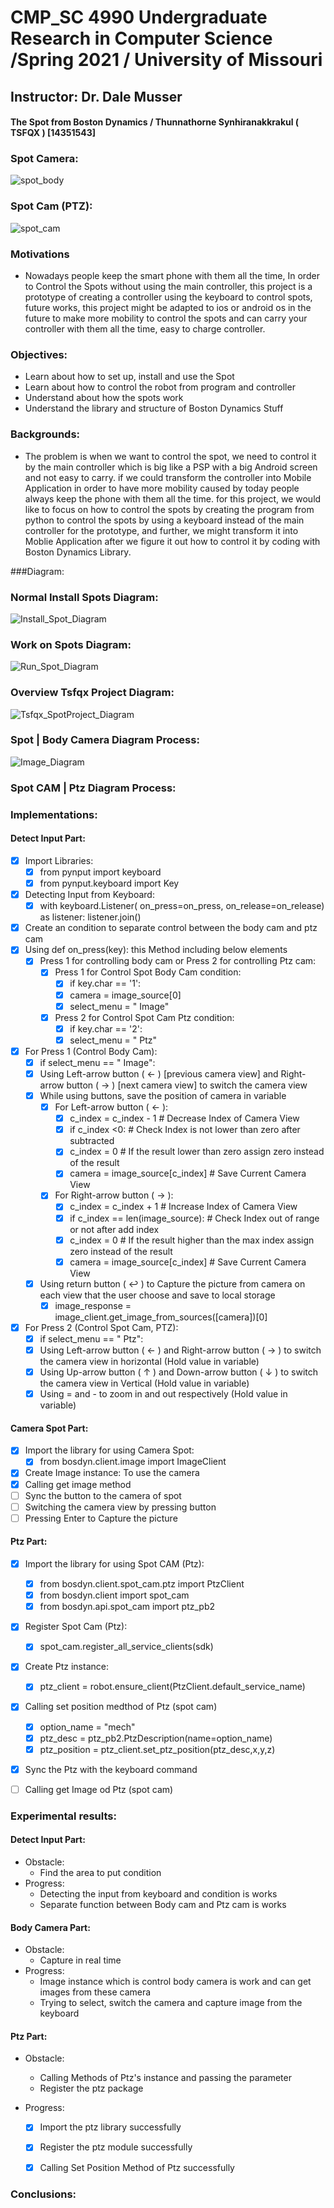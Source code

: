 # CMP_SC 4990 Undergraduate Research in Computer Science /Spring 2021 / University of Missouri 
## Instructor: Dr. Dale Musser
#### The Spot from Boston Dynamics / Thunnathorne Synhiranakkrakul ( TSFQX ) [14351543]

### **Spot Camera:**
![spot_body](https://user-images.githubusercontent.com/49804761/117091110-eacfa400-ad1f-11eb-9dbb-e38d3e4c62f7.jpeg)

### Spot Cam (PTZ):
![spot_cam](https://user-images.githubusercontent.com/49804761/117091165-0c309000-ad20-11eb-9555-f0053f610bef.jpeg)




### **Motivations**
- Nowadays people keep the smart phone with them all the time, In order to Control the Spots without using the main controller, this project is a prototype of creating a controller using the keyboard to control spots, future works, this project might be adapted to ios or android os in the future to make more mobility to control the spots and can carry your controller with them all the time, easy to charge controller.


### Objectives:
- Learn about how to set up, install and use the Spot 
- Learn about how to control the robot from program and controller
- Understand about how the spots work
- Understand the library and structure of Boston Dynamics Stuff

### Backgrounds:
- The problem is when we want to control the spot, we need to control it by the main controller which is big like a PSP with a big Android screen and not easy to carry. if we could transform the controller into Mobile Application in order to have more mobility caused by today people always keep the phone with them all the time. for this project, we would like to focus on how to control the spots by creating the program from python to control the spots by using a keyboard instead of the main controller for the prototype, and further, we might transform it into Moblie Application after we figure it out how to control it by coding with Boston Dynamics Library.

###Diagram:

### Normal Install Spots Diagram:
![Install_Spot_Diagram](https://user-images.githubusercontent.com/49804761/117063358-539c2980-acea-11eb-8e15-ffaea315e7af.jpg)


### Work on Spots Diagram:
![Run_Spot_Diagram](https://user-images.githubusercontent.com/49804761/117063418-6ca4da80-acea-11eb-9705-064c116ab8a0.jpg)


### Overview Tsfqx Project Diagram:
![Tsfqx_SpotProject_Diagram](https://user-images.githubusercontent.com/49804761/117087850-57de3c00-ad16-11eb-9857-64dad4b07eda.jpg)


### Spot | Body Camera Diagram Process:
![Image_Diagram](https://user-images.githubusercontent.com/49804761/117349743-5b3a0a80-ae71-11eb-982e-c29486cc963b.jpg)


### Spot CAM | Ptz Diagram Process: 


### Implementations:


#### Detect Input Part:
- [x] Import Libraries:
  - [x] from pynput import keyboard
  - [x] from pynput.keyboard import Key 
- [x] Detecting Input from Keyboard:
  - [x] with keyboard.Listener(
                on_press=on_press,
                on_release=on_release) as listener:
            listener.join()
- [x] Create an condition to separate control between the body cam and ptz cam
- [x] Using def on_press(key): this Method including below elements
  - [x] Press 1 for controlling body cam or Press 2 for controlling Ptz cam:
    - [x] Press 1 for Control Spot Body Cam condition: 
      - [x] if key.char == '1':
      - [x] camera = image_source[0]
      - [x] select_menu = " Image"
    - [x] Press 2 for Control Spot Cam Ptz condition: 
      - [x] if key.char == '2':
      - [x] select_menu = " Ptz" 
- [x] For Press 1 (Control Body Cam): 
  - [x] if select_menu == " Image":
  - [x] Using Left-arrow button ( ← ) [previous camera view] and Right-arrow button ( → ) [next camera view] to switch the camera view
  - [x] While using buttons, save the position of camera in variable
    - [x] For Left-arrow button ( ← ):
      - [x] c_index = c_index - 1             # Decrease Index of Camera View 
      - [x] if c_index <0:                    # Check Index is not lower than zero after subtracted
      - [x] c_index = 0                       # If the result lower than zero assign zero instead of the result
      - [x] camera = image_source[c_index]    # Save Current Camera View
    - [x] For Right-arrow button ( → ):
      - [x] c_index = c_index + 1             # Increase Index of Camera View 
      - [x] if c_index == len(image_source):  # Check Index out of range or not after add index
      - [x] c_index = 0                       # If the result higher than the max index assign zero instead of the result
      - [x] camera = image_source[c_index]    # Save Current Camera View
  - [x] Using return button ( ↩ ) to Capture the picture from camera on each view that the user choose and save to local storage 
     - [x] image_response = image_client.get_image_from_sources([camera])[0]
     
- [x] For Press 2 (Control Spot Cam, PTZ):
  - [x] if select_menu == " Ptz":
  - [x] Using Left-arrow button ( ← ) and Right-arrow button ( → ) to switch the camera view in horizontal (Hold value in variable)
  - [x] Using Up-arrow button ( ↑ ) and Down-arrow button ( ↓ ) to switch the camera view in Vertical (Hold value in variable)
  - [x] Using = and - to zoom in and out respectively (Hold value in variable)

#### Camera Spot Part:
- [x] Import the library for using Camera Spot:
  - [x] from bosdyn.client.image import ImageClient
- [x] Create Image instance: To use the camera
- [x] Calling get image method
- [ ] Sync the button to the camera of spot
- [ ] Switching the camera view by pressing button 
- [ ] Pressing Enter to Capture the picture

#### Ptz Part:
- [x] Import the library for using Spot CAM (Ptz):
  - [x] from bosdyn.client.spot_cam.ptz import PtzClient
  - [x] from bosdyn.client import spot_cam
  - [x] from bosdyn.api.spot_cam import ptz_pb2
- [x] Register Spot Cam (Ptz):
  - [x] spot_cam.register_all_service_clients(sdk)
- [x] Create Ptz instance:
  - [x] ptz_client = robot.ensure_client(PtzClient.default_service_name)
- [x] Calling set position medthod of Ptz (spot cam)
  - [x] option_name = "mech"
  - [x] ptz_desc = ptz_pb2.PtzDescription(name=option_name)
  - [x] ptz_position = ptz_client.set_ptz_position(ptz_desc,x,y,z)
- [x] Sync the Ptz with the keyboard command
- [ ] Calling get Image od Ptz (spot cam)


### Experimental results:

  #### Detect Input Part:
  - Obstacle:
    - Find the area to put condition
  - Progress:
    - Detecting the input from keyboard and condition is works
    - Separate function between Body cam and Ptz cam is works
 
  #### Body Camera Part:
  - Obstacle:
    - Capture in real time
  - Progress:
    - Image instance which is control body camera is work and can get images from these camera
    - Trying to select, switch the camera and capture image from the keyboard 

  #### Ptz Part:
  - Obstacle:
    -  Calling Methods of Ptz's instance and passing the parameter
    -  Register the ptz package
   
  - Progress:
    -  [x] Import the ptz library successfully  
    -  [x] Register the ptz module successfully  
    -  [x] Calling Set Position Method of Ptz successfully 


### Conclusions:

